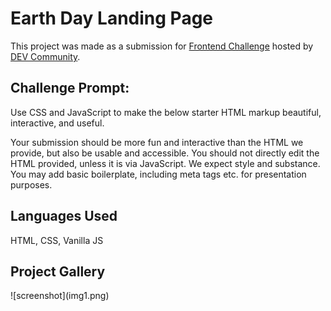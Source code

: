 <h1>Earth Day Landing Page</h1>

<p>This project was made as a submission for <a href="https://dev.to/devteam/join-us-for-the-next-frontend-challenge-earth-day-edition-52e4">Frontend Challenge</a> hosted by <a href="https://dev.to/">DEV Community</a>.</p>

<h2>Challenge Prompt:</h2>
<p>Use CSS and JavaScript to make the below starter HTML markup beautiful, interactive, and useful.

Your submission should be more fun and interactive than the HTML we provide, but also be usable and accessible. You should not directly edit the HTML provided, unless it is via JavaScript. We expect style and substance. You may add basic boilerplate, including meta tags etc. for presentation purposes.</p>

<h2>Languages Used</h2>
<p>HTML, CSS, Vanilla JS</p>

<h2>Project Gallery</h2>
![screenshot](img1.png)

